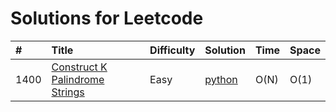# Solutions for Leetcode

| \# | Title | Difficulty | Solution | Time | Space |
| :--- | :--- | :--- | :--- | :--- | :--- |
| 1400 | [Construct K Palindrome Strings](https://leetcode.com/problems/construct-k-palindrome-strings) | Easy | [python](https://github.com/Barry-Chen-yup/Leetcode/blob/main/python/1400.%20Construct%20K%20Palindrome%20Strings.py) | O\(N\) | O\(1\) |
